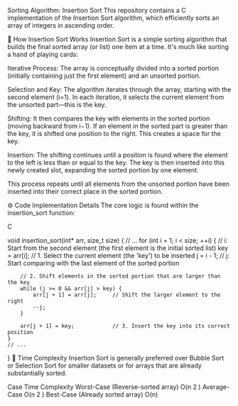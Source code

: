 Sorting Algorithm: Insertion Sort
This repository contains a C implementation of the Insertion Sort algorithm, which efficiently sorts an array of integers in ascending order.

🧠 How Insertion Sort Works
Insertion Sort is a simple sorting algorithm that builds the final sorted array (or list) one item at a time. It's much like sorting a hand of playing cards:

Iterative Process: The array is conceptually divided into a sorted portion (initially containing just the first element) and an unsorted portion.

Selection and Key: The algorithm iterates through the array, starting with the second element (i=1). In each iteration, it selects the current element from the unsorted part—this is the key.

Shifting: It then compares the key with elements in the sorted portion (moving backward from i−1). If an element in the sorted part is greater than the key, it is shifted one position to the right. This creates a space for the key.

Insertion: The shifting continues until a position is found where the element to the left is less than or equal to the key. The key is then inserted into this newly created slot, expanding the sorted portion by one element.

This process repeats until all elements from the unsorted portion have been inserted into their correct place in the sorted portion.

⚙️ Code Implementation Details
The core logic is found within the insertion_sort function:

C

void insertion_sort(int* arr, size_t size) {
    // ...
    for (int i = 1; i < size; ++i) { // i: Start from the second element (the first element is the initial sorted list)
        key = arr[i];                // 1. Select the current element (the 'key') to be inserted
        j = i - 1;                   // j: Start comparing with the last element of the sorted portion
        
        // 2. Shift elements in the sorted portion that are larger than the key
        while (j >= 0 && arr[j] > key) {
            arr[j + 1] = arr[j];     // Shift the larger element to the right
            --j;
        }

        arr[j + 1] = key;            // 3. Insert the key into its correct position
    }
    // ...
}
🚀 Time Complexity
Insertion Sort is generally preferred over Bubble Sort or Selection Sort for smaller datasets or for arrays that are already substantially sorted.

Case	Time Complexity
Worst-Case (Reverse-sorted array)	O(n 
2
 )
Average-Case	O(n 
2
 )
Best-Case (Already sorted array)	O(n)

